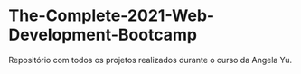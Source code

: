 # The-Complete-2021-Web-Development-Bootcamp
 Repositório com todos os projetos realizados durante o curso da Angela Yu.

